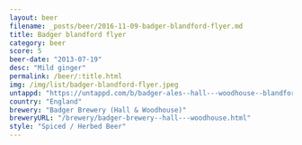 ```yaml
---
layout: beer
filename: _posts/beer/2016-11-09-badger-blandford-flyer.md
title: Badger blandford flyer
category: beer
score: 5
beer-date: "2013-07-19"
desc: "Mild ginger"
permalink: /beer/:title.html
img: /img/list/badger-blandford-flyer.jpeg
untappd: "https://untappd.com/b/badger-ales--hall---woodhouse--blandford-flyer/31806"
country: "England"
brewery: "Badger Brewery (Hall & Woodhouse)"
breweryURL: "/brewery/badger-brewery--hall---woodhouse.html"
style: "Spiced / Herbed Beer"
---
```

